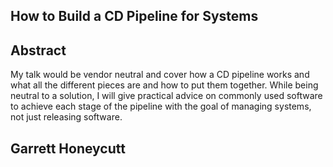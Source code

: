 ## How to Build a CD Pipeline for Systems

## Abstract

My talk would be vendor neutral and cover how a CD pipeline works and
what all the different pieces are and how to put them together. While
being neutral to a solution, I will give practical advice on commonly
used software to achieve each stage of the pipeline with the goal of
managing systems, not just releasing software.

## Garrett Honeycutt
